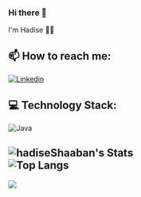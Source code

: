 ### Hi there 👋
I'm Hadise 👩‍💻

## 📫 How to reach me:
[![Linkedin](https://img.shields.io/badge/-LinkedIn-black?style=for-the-badge&logo=Linkedin)](https://www.linkedin.com/in/hadiseh-shaaban-a42a95269/)

## 💻 Technology Stack:
![Java](https://img.shields.io/badge/Java-%2302569B.svg?style=for-the-badge&logo=Java&logoColor=white)

<!--- **sadjadtalakoob74/sadjadtalakoob74** is a ✨ _special_ ✨ repository because its `README.md` (this file) appears on your GitHub profile.

Here are some ideas to get you started:-->
![hadiseShaaban's Stats](https://github-readme-stats.vercel.app/api?username=hadiseShaaban&theme=outrun&show_icons=true&hide_border=true&count_private=true)
<br>
![Top Langs](https://github-readme-stats.vercel.app/api/top-langs/?username=hadiseShaaban&size_weight=0.5&count_weight=0.5)
<br>
---
[![](https://visitcount.itsvg.in/api?id=hadiseShaaban&label=Profile%20Views&color=11&icon=0&pretty=true)](https://visitcount.itsvg.in)

<!--**Here we go**

- 👨🏻‍💻 I’m currently working on Flutter team
- 🎯 I’m recently start Flutte Testing 
- 🌱 In future i will add some Kotlin projects to my repos

- 🤔 I’m looking for help with ...
- 👯 I’m looking to collaborate on ...
- 💬 Ask me about ...
- 😄 Pronouns: ...
- ⚡ Fun fact: ...-->


